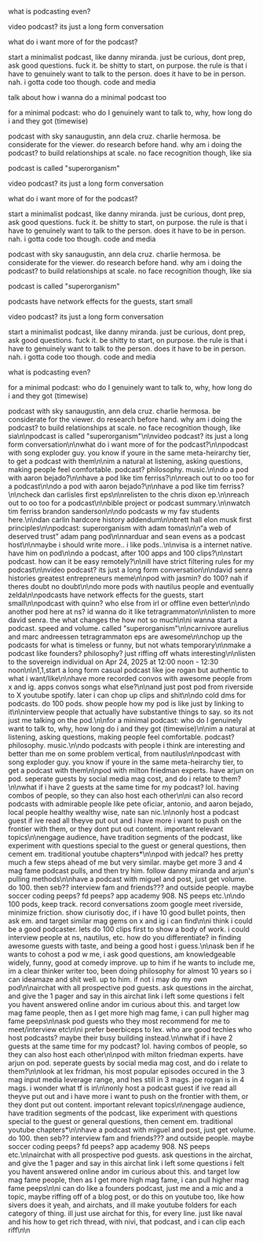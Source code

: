 what is podcasting even?

video podcast? its just a long form conversation

what do i want more of for the podcast?

start a minimalist podcast, like danny miranda. just be curious, dont prep, ask good questions. fuck it. be shitty to start, on purpose. the rule is that i have to genuinely want to talk to the person. does it have to be in person. nah. i gotta code too though. code and media

talk about how i wanna do a minimal podcast too


for a minimal podcast: who do I genuinely want to talk to, why, how long do i and they got (timewise)

podcast with sky sanaugustin, ann dela cruz. charlie hermosa. be considerate for the viewer. do research before hand. why am i doing the podcast? to build relationships at scale. no face recognition though, like sia

podcast is called "superorganism"

video podcast? its just a long form conversation

what do i want more of for the podcast?

start a minimalist podcast, like danny miranda. just be curious, dont prep, ask good questions. fuck it. be shitty to start, on purpose. the rule is that i have to genuinely want to talk to the person. does it have to be in person. nah. i gotta code too though. code and media

podcast with sky sanaugustin, ann dela cruz. charlie hermosa. be considerate for the viewer. do research before hand. why am i doing the podcast? to build relationships at scale. no face recognition though, like sia

podcast is called "superorganism"

podcasts have network effects for the guests, start small

video podcast? its just a long form conversation

start a minimalist podcast, like danny miranda. just be curious, dont prep, ask good questions. fuck it. be shitty to start, on purpose. the rule is that i have to genuinely want to talk to the person. does it have to be in person. nah. i gotta code too though. code and media

what is podcasting even?


for a minimal podcast: who do I genuinely want to talk to, why, how long do i and they got (timewise)

podcast with sky sanaugustin, ann dela cruz. charlie hermosa. be considerate for the viewer. do research before hand. why am i doing the podcast? to build relationships at scale. no face recognition though, like sia\n\npodcast is called "superorganism"\n\nvideo podcast? its just a long form conversation\n\nwhat do i want more of for the podcast?\n\npodcast with song exploder guy. you know if youre in the same meta-heirarchy tier, to get a podcast with them\n\nim a natural at listening, asking questions, making people feel comfortable. podcast? philosophy. music.\n\ndo a pod with aaron bejado?\n\nhave a pod like tim ferriss?\n\nreach out to oo too for a podcast\n\ndo a pod with aaron bejado?\n\nhave a pod like tim ferriss?\n\ncheck dan carlisles first eps\n\nrelisten to the chris dixon ep.\n\nreach out to oo too for a podcast\n\nbible project or podcast summary.\n\nwatch tim ferriss brandon sanderson\n\ndo podcasts w my fav students here.\n\ndan carlin hardcore history addendum\n\nbrett hall elon musk first principles\n\npodcast: superorganism with adam tomas\n\n“a web of deserved trust” adam pang pod\n\nnarduar and sean evens as a podcast host\n\nmaybe i should write more.. i like pods..\n\nvisa is a internet native. have him on pod\n\ndo a podcast, after 100 apps and 100 clips?\n\nstart podcast. how can it be easy remotely?\n\nill have strict filtering rules for my podcast\n\nvideo podcast? its just a long form conversation\n\ndavid senra histories greatest entrepreneurs meme\n\npod with jasmin? do 100? nah if theres doubt no doubt\n\ndo more pods with nautilus people and eventually zelda\n\npodcasts have network effects for the guests, start small\n\npodcast with quinn? who else from irl or offline even better\n\ndo another pod here at ns? id wanna do it like tetragrammaton\n\nlisten to more david senra. the what changes the how not so much\n\ni wanna start a podcast. speed and volume. called "superorganism"\n\ncarnivore aurelius and marc andreessen tetragrammaton eps are awesome\n\nchop up the podcasts for what is timeless or funny, but not whats temporary\n\nmake a podcast like founders? philosophy? just riffing off whats interesting\n\nlisten to the sovereign individual on Apr 24, 2025 at 12:00 noon - 12:30 noon\n\n1,1,start a long form casual podcast like joe rogan but authentic to what i want/like\n\nhave more recorded convos with awesome people from x and ig. apps convos songs what else?\n\nand just post pod from riverside to X youtube spotify. later i can chop up clips and shit\n\ndo cold dms for podcasts. do 100 pods. show people how my pod is like just by linking to it\n\ninterview people that actually have substantive things to say. so its not just me talking on the pod.\n\nfor a minimal podcast: who do I genuinely want to talk to, why, how long do i and they got (timewise)\n\nim a natural at listening, asking questions, making people feel comfortable. podcast? philosophy. music.\n\ndo podcasts with people i think are interesting and better than me on some problem vertical, from nautilus\n\npodcast with song exploder guy. you know if youre in the same meta-heirarchy tier, to get a podcast with them\n\npod with milton friedman experts. have arjun on pod. seperate guests by social media mag cost, and do i relate to them?\n\nwhat if i have 2 guests at the same time for my podcast? lol. having combos of people, so they can also host each other\n\ni can also record podcasts with admirable people like pete oficiar, antonio, and aaron bejado, local people healthy wealthy wise, nate san nic.\n\nonly host a podcast guest if ive read all theyve put out and i have more i want to push on the frontier with them, or they dont put out content. important relevant topics\n\nengage audience, have tradition segments of the podcast, like experiment with questions special to the guest or general questions, then cement em. traditional youtube chapters*\n\npod with jedcal? hes pretty much a few steps ahead of me but very similar. maybe get more 3 and 4 mag fame podcast pulls, and then try him. follow danny miranda and arjun's pulling methods\n\nhave a podcast with miguel and post, just get volume. do 100. then seb?? interview fam and friends??? and outside people. maybe soccer coding peeps? fd peeps? app academy 908. NS peeps etc.\n\ndo 100 pods, keep track. record conversations zoom google meet riverside, minimize friction. show ciurisotiy doc, if i have 10 good bullet points, then ask em. and target similar mag gems on x and ig i can find\n\ni think i could be a good podcaster. lets do 100 clips first to show a body of work. i could interview people at ns, nautilus, etc. how do you differentiate? in finding awesome guests with taste, and being a good host i guess.\n\nask ben if he wants to cohost a pod w me, i ask good questions, am knowledgeable widely, funny, good at comedy improve. up to him if he wants to include me, im a clear thinker writer too, been doing philosophy for almost 10 years so i can ideamaze and shit well. up to him. if not i may do my own pod\n\nairchat with all prospective pod guests. ask questions in the airchat, and give the 1 pager and say in this airchat link i left some questions i felt you havent answered online andor im curious about this. and target low mag fame people, then as I get more high mag fame, i can pull higher mag fame peeps\n\nask pod guests who they most recommend for me to meet/interview etc\n\ni prefer beerbiceps to lex. who are good techies who host podcasts? maybe their busy building instead.\n\nwhat if i have 2 guests at the same time for my podcast? lol. having combos of people, so they can also host each other\n\npod with milton friedman experts. have arjun on pod. seperate guests by social media mag cost, and do i relate to them?\n\nlook at lex fridman, his most popular episodes occured in the 3 mag input media leverage range, and hes still in 3 mags. joe rogan is in 4 mags. i wonder what tf is in\n\nonly host a podcast guest if ive read all theyve put out and i have more i want to push on the frontier with them, or they dont put out content. important relevant topics\n\nengage audience, have tradition segments of the podcast, like experiment with questions special to the guest or general questions, then cement em. traditional youtube chapters*\n\nhave a podcast with miguel and post, just get volume. do 100. then seb?? interview fam and friends??? and outside people. maybe soccer coding peeps? fd peeps? app academy 908. NS peeps etc.\n\nairchat with all prospective pod guests. ask questions in the airchat, and give the 1 pager and say in this airchat link i left some questions i felt you havent answered online andor im curious about this. and target low mag fame people, then as I get more high mag fame, i can pull higher mag fame peeps\n\ni can do like a founders podcast, just me and a mic and a topic, maybe riffing off of a blog post, or do this on youtube too, like how sivers does it yeah, and airchats, and ill make youtube folders for each category of thing. ill just use airchat for this, for every line. just like naval and his how to get rich thread, with nivi, that podcast, and i can clip each riff\n\n